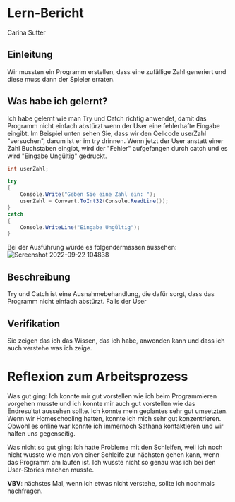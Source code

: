 # Lern-Bericht
Carina Sutter
## Einleitung

Wir mussten ein Programm erstellen, dass eine zufällige Zahl generiert und diese muss dann der Spieler erraten.

## Was habe ich gelernt?

Ich habe gelernt wie man Try und Catch richtig anwendet, damit das Programm nicht einfach abstürzt wenn der User eine fehlerhafte Eingabe eingibt. Im Beispiel unten sehen Sie, dass wir den Qellcode userZahl "versuchen", darum ist er im try drinnen. Wenn jetzt der User anstatt einer Zahl Buchstaben eingibt, wird der "Fehler" aufgefangen durch catch und es wird "Eingabe Ungültig" gedruckt.


```csharp
int userZahl;

try
{
    Console.Write("Geben Sie eine Zahl ein: ");
    userZahl = Convert.ToInt32(Console.ReadLine());
}
catch
{
    Console.WriteLine("Eingabe Ungültig");
}

```

Bei der Ausführung würde es folgendermassen aussehen:
![Screenshot 2022-09-22 104838](https://user-images.githubusercontent.com/111045656/191702635-25326bb3-d6ae-4d67-aa3b-cb8eb8de37f1.png)


## Beschreibung

Try und Catch ist eine Ausnahmebehandlung, die dafür sorgt, dass das Programm nicht einfach abstürzt. Falls der User 

## Verifikation

Sie zeigen das ich das Wissen, das ich habe, anwenden kann und dass ich auch verstehe was ich zeige.

# Reflexion zum Arbeitsprozess

Was gut ging:
Ich konnte mir gut vorstellen wie ich beim Programmieren vorgehen musste und ich konnte mir auch gut vorstellen wie das Endresultat aussehen sollte.
Ich konnte mein geplantes sehr gut umsetzten.
Wenn wir Homeschooling hatten, konnte ich mich sehr gut konzentrieren. Obwohl es online war konnte ich immernoch Sathana kontaktieren und wir halfen uns gegenseitig.

Was nicht so gut ging:
Ich hatte Probleme mit den Schleifen, weil ich noch nicht wusste wie man von einer Schleife zur nächsten gehen kann, wenn das Programm am laufen ist.
Ich wusste nicht so genau was ich bei den User-Stories machen musste. 


**VBV**: nächstes Mal, wenn ich etwas nicht verstehe, sollte ich nochmals nachfragen.
